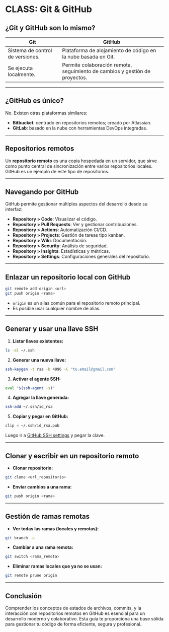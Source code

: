 # CLASS: Git & GitHub

## ¿Git y GitHub son lo mismo?

| Git     | GitHub                                                              |
|---------|---------------------------------------------------------------------|
| Sistema de control de versiones. | Plataforma de alojamiento de código en la nube basada en Git. |
| Se ejecuta localmente.           | Permite colaboración remota, seguimiento de cambios y gestión de proyectos. |

---

## ¿GitHub es único?

No. Existen otras plataformas similares:

- **Bitbucket**: centrado en repositorios remotos; creado por Atlassian.
- **GitLab**: basado en la nube con herramientas DevOps integradas.

---

## Repositorios remotos

Un **repositorio remoto** es una copia hospedada en un servidor, que sirve como punto central de sincronización entre varios repositorios locales. GitHub es un ejemplo de este tipo de repositorios.

---

## Navegando por GitHub

GitHub permite gestionar múltiples aspectos del desarrollo desde su interfaz:

- **Repository > Code**: Visualizar el código.
- **Repository > Pull Requests**: Ver y gestionar contribuciones.
- **Repository > Actions**: Automatización CI/CD.
- **Repository > Projects**: Gestión de tareas tipo kanban.
- **Repository > Wiki**: Documentación.
- **Repository > Security**: Análisis de seguridad.
- **Repository > Insights**: Estadísticas y métricas.
- **Repository > Settings**: Configuraciones generales del repositorio.

---

## Enlazar un repositorio local con GitHub

```bash
git remote add origin <url>
git push origin <rama>
```

- `origin` es un alias común para el repositorio remoto principal.
- Es posible usar cualquier nombre de alias.

---

## Generar y usar una llave SSH

1. **Listar llaves existentes:**

```bash
ls -al ~/.ssh
```

2. **Generar una nueva llave:**

```bash
ssh-keygen -t rsa -b 4096 -C "tu.email@gmail.com"
```

3. **Activar el agente SSH:**

```bash
eval "$(ssh-agent -s)"
```

4. **Agregar la llave generada:**

```bash
ssh-add ~/.ssh/id_rsa
```

5. **Copiar y pegar en GitHub:**

```bash
clip < ~/.ssh/id_rsa.pub
```

Luego ir a [GitHub SSH settings](https://github.com/settings/ssh/new) y pegar la clave.

---

## Clonar y escribir en un repositorio remoto

- **Clonar repositorio:**

```bash
git clone <url_repositorio>
```

- **Enviar cambios a una rama:**

```bash
git push origin <rama>
```

---

## Gestión de ramas remotas

- **Ver todas las ramas (locales y remotas):**

```bash
git branch -a
```

- **Cambiar a una rama remota:**

```bash
git switch <rama_remota>
```

- **Eliminar ramas locales que ya no se usan:**

```bash
git remote prune origin
```

---

## Conclusión

Comprender los conceptos de estados de archivos, commits, y la interacción con repositorios remotos en GitHub es esencial para un desarrollo moderno y colaborativo. Esta guía te proporciona una base sólida para gestionar tu código de forma eficiente, segura y profesional.